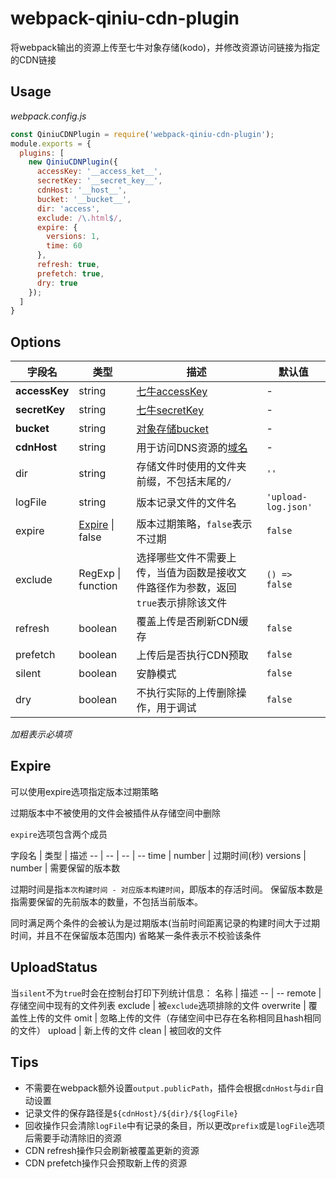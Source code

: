 # webpack-qiniu-cdn-plugin
将webpack输出的资源上传至七牛对象存储(kodo)，并修改资源访问链接为指定的CDN链接

## Usage
*webpack.config.js*

```javascript
const QiniuCDNPlugin = require('webpack-qiniu-cdn-plugin');
module.exports = {
  plugins: [
    new QiniuCDNPlugin({
      accessKey: '__access_ket__',
      secretKey: '__secret_key__',
      cdnHost: '__host__',
      bucket: '__bucket__',
      dir: 'access',
      exclude: /\.html$/,
      expire: {
        versions: 1,
        time: 60
      },
      refresh: true,
      prefetch: true,
      dry: true
    });
  ]
}
```

## Options
字段名 | 类型 | 描述 | 默认值
-- | -- | -- | --
**accessKey** | string | [七牛accessKey](https://developer.qiniu.com/kodo/manual/3978/the-basic-concept) | -
**secretKey** | string | [七牛secretKey](https://developer.qiniu.com/kodo/manual/3978/the-basic-concept) | -
**bucket** | string | [对象存储bucket](https://developer.qiniu.com/kodo/manual/1728/buckets) | -
**cdnHost** | string | 用于访问DNS资源的[域名](https://developer.qiniu.com/kodo/kb/5859/domain-name-to-access-the-storage-space) | -
dir | string | 存储文件时使用的文件夹前缀，不包括末尾的`/` | `''`
logFile | string | 版本记录文件的文件名 | `'upload-log.json'`
expire | [Expire](#options_expire) \| false | 版本过期策略，`false`表示不过期 | `false`
exclude | RegExp \| function | 选择哪些文件不需要上传，当值为函数是接收文件路径作为参数，返回`true`表示排除该文件 | `() => false`
refresh | boolean | 覆盖上传是否刷新CDN缓存 | `false`
prefetch | boolean | 上传后是否执行CDN预取 | `false`
silent | boolean | 安静模式 | `false`
dry | boolean | 不执行实际的上传删除操作，用于调试 | `false`

*加粗表示必填项*

<h2 id="options_expire">Expire</h2>
可以使用expire选项指定版本过期策略

过期版本中不被使用的文件会被插件从存储空间中删除

`expire`选项包含两个成员

字段名 | 类型 | 描述
-- | -- | -- | --
time | number | 过期时间(秒)
versions | number | 需要保留的版本数

过期时间是指`本次构建时间 - 对应版本构建时间`，即版本的存活时间。
保留版本数是指需要保留的先前版本的数量，不包括当前版本。

同时满足两个条件的会被认为是过期版本(当前时间距离记录的构建时间大于过期时间，并且不在保留版本范围内)
省略某一条件表示不校验该条件

## UploadStatus
当`silent`不为`true`时会在控制台打印下列统计信息：
名称 | 描述
-- | --
remote | 存储空间中现有的文件列表
exclude | 被`exclude`选项排除的文件
overwrite | 覆盖性上传的文件
omit | 忽略上传的文件（存储空间中已存在名称相同且hash相同的文件）
upload | 新上传的文件
clean | 被回收的文件

## Tips
- 不需要在webpack额外设置`output.publicPath`，插件会根据`cdnHost`与`dir`自动设置
- 记录文件的保存路径是`${cdnHost}/${dir}/${logFile}`
- 回收操作只会清除`logFile`中有记录的条目，所以更改`prefix`或是`logFile`选项后需要手动清除旧的资源
- CDN refresh操作只会刷新被覆盖更新的资源
- CDN prefetch操作只会预取新上传的资源
